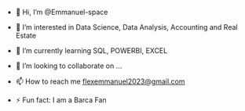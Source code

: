 - 👋 Hi, I’m @Emmanuel-space
- 👀 I’m interested in Data Science, Data Analysis, Accounting and Real Estate 
- 🌱 I’m currently learning SQL, POWERBI, EXCEL
- 💞️ I’m looking to collaborate on ...
- 📫 How to reach me flexemmanuel2023@gmail.com

- ⚡ Fun fact: I am a Barca Fan

<!---
Emmanuel-space/Emmanuel-space is a ✨ special ✨ repository because its `README.md` (this file) appears on your GitHub profile.
You can click the Preview link to take a look at your changes.
--->
